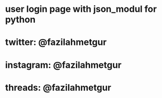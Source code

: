 # user login page with json_modul for python
# twitter: @fazilahmetgur
# instagram: @fazilahmetgur
# threads: @fazilahmetgur
